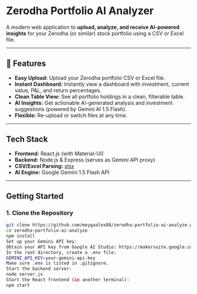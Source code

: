 # Zerodha Portfolio AI Analyzer

A modern web application to **upload, analyze, and receive AI-powered insights** for your Zerodha (or similar) stock portfolio using a CSV or Excel file.

---

## 🚀 Features

- **Easy Upload:** Upload your Zerodha portfolio CSV or Excel file.
- **Instant Dashboard:** Instantly view a dashboard with investment, current value, P&L, and return percentages.
- **Clean Table View:** See all portfolio holdings in a clean, filterable table.
- **AI Insights:** Get actionable AI-generated analysis and investment suggestions (powered by Gemini AI 1.5 Flash).
- **Flexible:** Re-upload or switch files at any time.

---

## Tech Stack

- **Frontend:** React.js (with Material-UI)
- **Backend:** Node.js & Express (serves as Gemini API proxy)
- **CSV/Excel Parsing:** [xlsx](https://www.npmjs.com/package/xlsx)
- **AI Engine:** Google Gemini 1.5 Flash API

---

## Getting Started

### 1. **Clone the Repository**

```sh
git clone https://github.com/meygaalex08/zerodha-portfolio-ai-analyze.git
cd zerodha-portfolio-ai-analyze
npm install
Set up your Gemini API key:
Obtain your API key from Google AI Studio: https://makersuite.google.com/app/apikey
In the root directory, create a .env file:
GEMINI_API_KEY=your-gemini-api-key
Make sure .env is listed in .gitignore.
Start the backend server:
node server.js
Start the React frontend (in another terminal):
npm start
```
